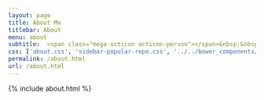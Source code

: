 ```yaml
---
layout: page
title: About Me
titlebar: About
menu: about
subtitle:  <span class="mega-octicon octicon-person"></span>&nbsp;&nbsp; I am a programmer         
css: ['about.css', 'sidebar-popular-repo.css', '../../bower_components/flag-icon-css/css/flag-icon.min.css']
permalink: /about.html
url: /about.html
---
```


{% include about.html %}



